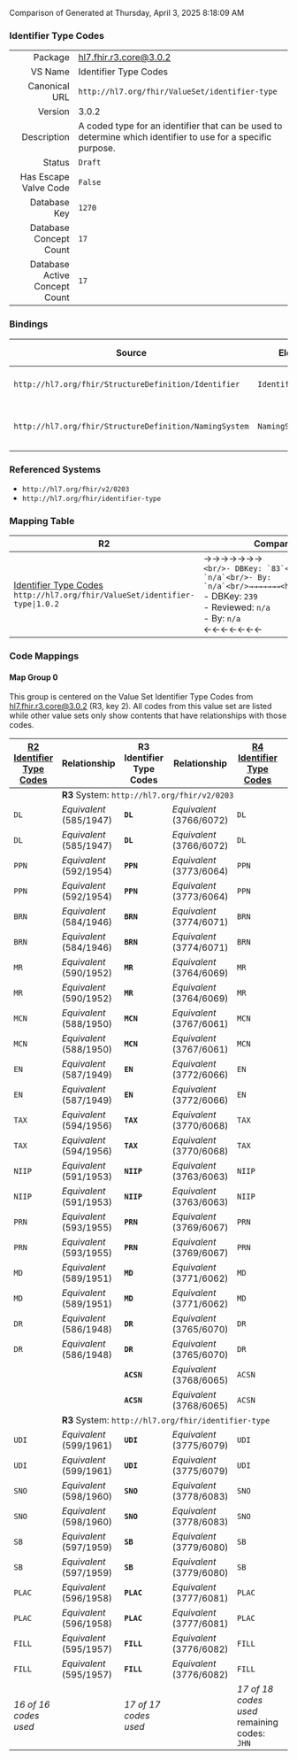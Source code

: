 Comparison of 
Generated at Thursday, April 3, 2025 8:18:09 AM

### Identifier Type Codes

|      |     |
| ---: | --- |
| Package | hl7.fhir.r3.core@3.0.2 |
| VS Name | Identifier Type Codes |
| Canonical URL | `http://hl7.org/fhir/ValueSet/identifier-type` |
| Version | 3.0.2 |
| Description | A coded type for an identifier that can be used to determine which identifier to use for a specific purpose. |
| Status | `Draft` |
| Has Escape Valve Code | `False` |
| Database Key | `1270` |
| Database Concept Count | `17` |
| Database Active Concept Count | `17` |
### Bindings

| Source | Element | Binding | Strength | Element Short |
| ------ | ------- | ------- | -------- | ------------- |
| `http://hl7.org/fhir/StructureDefinition/Identifier` | `Identifier.type` | `http://hl7.org/fhir/ValueSet/identifier-type` | `Extensible` | Description of identifier |
| `http://hl7.org/fhir/StructureDefinition/NamingSystem` | `NamingSystem.type` | `http://hl7.org/fhir/ValueSet/identifier-type` | `Extensible` | e.g. driver,  provider,  patient, bank etc. |

### Referenced Systems

* `http://hl7.org/fhir/v2/0203`
* `http://hl7.org/fhir/identifier-type`
### Mapping Table

| R2 | Comparison | R3 | Comparison | R4 | Comparison | R4B | Comparison | R5
| --- | --- | --- | --- | --- | --- | --- | --- | ---
| [Identifier Type Codes](/docs/R2/ValueSets/IdentifierTypeCodes.md)<br/> `http://hl7.org/fhir/ValueSet/identifier-type\|1.0.2` | →→→→→→→<br/>``<br/>- DBKey: `83`<br/>- Reviewed: `n/a`<br/>- By: `n/a`<br/>→→→→→→→<hr/>←←←←←←←<br/>``<br/>- DBKey: `239`<br/>- Reviewed: `n/a`<br/>- By: `n/a`<br/>←←←←←←←| [Identifier Type Codes](/docs/R3/ValueSets/IdentifierTypeCodes.md)<br/> `http://hl7.org/fhir/ValueSet/identifier-type\|3.0.2` | →→→→→→→<br/>``<br/>- DBKey: `424`<br/>- Reviewed: `n/a`<br/>- By: `n/a`<br/>→→→→→→→<hr/>←←←←←←←<br/>``<br/>- DBKey: `646`<br/>- Reviewed: `n/a`<br/>- By: `n/a`<br/>←←←←←←←| [Identifier Type Codes](/docs/R4/ValueSets/IdentifierTypeCodes.md)<br/> `http://hl7.org/fhir/ValueSet/identifier-type\|4.0.1` | <br/>*no map*<br/><hr/><br/>*no map*<br/>| | | | 
### Code Mappings


#### Map Group 0

This group is centered on the Value Set Identifier Type Codes from hl7.fhir.r3.core@3.0.2 (R3, key 2).
All codes from this value set are listed while other value sets only show contents that have relationships with those codes.

| [R2 Identifier Type Codes](/docs/R2/ValueSets/IdentifierTypeCodes.md)| Relationship | R3 Identifier Type Codes| Relationship | [R4 Identifier Type Codes](/docs/R4/ValueSets/IdentifierTypeCodes.md)| Relationship | *No Map* | Relationship | *No Map* 
| --- | --- | --- | --- | --- | --- | --- | --- | ---
| <td colspan="8">**R3** System: `http://hl7.org/fhir/v2/0203`
| `DL`| _Equivalent_ <br/>(585/1947)| **`DL`**| _Equivalent_ <br/>(3766/6072)| `DL`| | | | | 
| `DL`| _Equivalent_ <br/>(585/1947)| **`DL`**| _Equivalent_ <br/>(3766/6072)| `DL`| | | | | 
| `PPN`| _Equivalent_ <br/>(592/1954)| **`PPN`**| _Equivalent_ <br/>(3773/6064)| `PPN`| | | | | 
| `PPN`| _Equivalent_ <br/>(592/1954)| **`PPN`**| _Equivalent_ <br/>(3773/6064)| `PPN`| | | | | 
| `BRN`| _Equivalent_ <br/>(584/1946)| **`BRN`**| _Equivalent_ <br/>(3774/6071)| `BRN`| | | | | 
| `BRN`| _Equivalent_ <br/>(584/1946)| **`BRN`**| _Equivalent_ <br/>(3774/6071)| `BRN`| | | | | 
| `MR`| _Equivalent_ <br/>(590/1952)| **`MR`**| _Equivalent_ <br/>(3764/6069)| `MR`| | | | | 
| `MR`| _Equivalent_ <br/>(590/1952)| **`MR`**| _Equivalent_ <br/>(3764/6069)| `MR`| | | | | 
| `MCN`| _Equivalent_ <br/>(588/1950)| **`MCN`**| _Equivalent_ <br/>(3767/6061)| `MCN`| | | | | 
| `MCN`| _Equivalent_ <br/>(588/1950)| **`MCN`**| _Equivalent_ <br/>(3767/6061)| `MCN`| | | | | 
| `EN`| _Equivalent_ <br/>(587/1949)| **`EN`**| _Equivalent_ <br/>(3772/6066)| `EN`| | | | | 
| `EN`| _Equivalent_ <br/>(587/1949)| **`EN`**| _Equivalent_ <br/>(3772/6066)| `EN`| | | | | 
| `TAX`| _Equivalent_ <br/>(594/1956)| **`TAX`**| _Equivalent_ <br/>(3770/6068)| `TAX`| | | | | 
| `TAX`| _Equivalent_ <br/>(594/1956)| **`TAX`**| _Equivalent_ <br/>(3770/6068)| `TAX`| | | | | 
| `NIIP`| _Equivalent_ <br/>(591/1953)| **`NIIP`**| _Equivalent_ <br/>(3763/6063)| `NIIP`| | | | | 
| `NIIP`| _Equivalent_ <br/>(591/1953)| **`NIIP`**| _Equivalent_ <br/>(3763/6063)| `NIIP`| | | | | 
| `PRN`| _Equivalent_ <br/>(593/1955)| **`PRN`**| _Equivalent_ <br/>(3769/6067)| `PRN`| | | | | 
| `PRN`| _Equivalent_ <br/>(593/1955)| **`PRN`**| _Equivalent_ <br/>(3769/6067)| `PRN`| | | | | 
| `MD`| _Equivalent_ <br/>(589/1951)| **`MD`**| _Equivalent_ <br/>(3771/6062)| `MD`| | | | | 
| `MD`| _Equivalent_ <br/>(589/1951)| **`MD`**| _Equivalent_ <br/>(3771/6062)| `MD`| | | | | 
| `DR`| _Equivalent_ <br/>(586/1948)| **`DR`**| _Equivalent_ <br/>(3765/6070)| `DR`| | | | | 
| `DR`| _Equivalent_ <br/>(586/1948)| **`DR`**| _Equivalent_ <br/>(3765/6070)| `DR`| | | | | 
| | | **`ACSN`**| _Equivalent_ <br/>(3768/6065)| `ACSN`| | | | | 
| | | **`ACSN`**| _Equivalent_ <br/>(3768/6065)| `ACSN`| | | | | 
| <td colspan="8">**R3** System: `http://hl7.org/fhir/identifier-type`
| `UDI`| _Equivalent_ <br/>(599/1961)| **`UDI`**| _Equivalent_ <br/>(3775/6079)| `UDI`| | | | | 
| `UDI`| _Equivalent_ <br/>(599/1961)| **`UDI`**| _Equivalent_ <br/>(3775/6079)| `UDI`| | | | | 
| `SNO`| _Equivalent_ <br/>(598/1960)| **`SNO`**| _Equivalent_ <br/>(3778/6083)| `SNO`| | | | | 
| `SNO`| _Equivalent_ <br/>(598/1960)| **`SNO`**| _Equivalent_ <br/>(3778/6083)| `SNO`| | | | | 
| `SB`| _Equivalent_ <br/>(597/1959)| **`SB`**| _Equivalent_ <br/>(3779/6080)| `SB`| | | | | 
| `SB`| _Equivalent_ <br/>(597/1959)| **`SB`**| _Equivalent_ <br/>(3779/6080)| `SB`| | | | | 
| `PLAC`| _Equivalent_ <br/>(596/1958)| **`PLAC`**| _Equivalent_ <br/>(3777/6081)| `PLAC`| | | | | 
| `PLAC`| _Equivalent_ <br/>(596/1958)| **`PLAC`**| _Equivalent_ <br/>(3777/6081)| `PLAC`| | | | | 
| `FILL`| _Equivalent_ <br/>(595/1957)| **`FILL`**| _Equivalent_ <br/>(3776/6082)| `FILL`| | | | | 
| `FILL`| _Equivalent_ <br/>(595/1957)| **`FILL`**| _Equivalent_ <br/>(3776/6082)| `FILL`| | | | | 
| *16 of 16 codes used* | | *17 of 17 codes used* | | *17 of 18 codes used* <br/>remaining codes:<br/>`JHN`| | | | 

